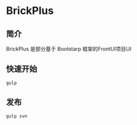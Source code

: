 # BrickPlus

## 简介

BrickPlus 是部分基于 Bootstarp 框架的FrontUI项目UI

## 快速开始

    gulp

## 发布

    gulp svn
